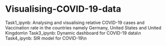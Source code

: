 # Visualising-COVID-19-data
Task1_ipynb: Analysing and visualising relative COVID-19 cases and Vaccination rate in the countries namely Germany, United States and United Kingdom\n
Task3_ipynb: Dynamic dashboard for COVID-19 data\n
Task4_ipynb: SIR model for COVID-19\n
